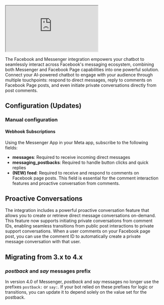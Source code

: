 <iframe src="https://www.youtube.com/embed/pOIrLMpZZqc"></iframe>

The Facebook and Messenger integration empowers your chatbot to seamlessly interact across Facebook's messaging ecosystem, combining both Messenger and Facebook Page capabilities into one powerful solution. Connect your AI-powered chatbot to engage with your audience through multiple touchpoints: respond to direct messages, reply to comments on Facebook Page posts, and even initiate private conversations directly from post comments.

## Configuration (Updates)

### Manual configuration

#### Webhook Subscriptions

Using the Messenger App in your Meta app, subscribe to the following fields:

- **messages**: Required to receive incoming direct messages
- **messaging_postbacks**: Required to handle button clicks and quick replies
- **(NEW) feed**: Required to receive and respond to comments on Facebook page posts. This field is essential for the comment interaction features and proactive conversation from comments.

## Proactive Conversations

The integration includes a powerful proactive conversation feature that allows you to create or retrieve direct message conversations on-demand. This feature now supports initiating private conversations from comment IDs, enabling seamless transitions from public post interactions to private support conversations. When a user comments on your Facebook page post, you can use the comment ID to automatically create a private message conversation with that user.

## Migrating from 3.x to 4.x

### _postback_ and _say_ messages prefix

In version 4.0 of Messenger, _postback_ and _say_ messages no longer use the prefixes `postback:` or `say:`. If your bot relied on these prefixes for logic or transitions, you can update it to depend solely on the value set for the postback.
